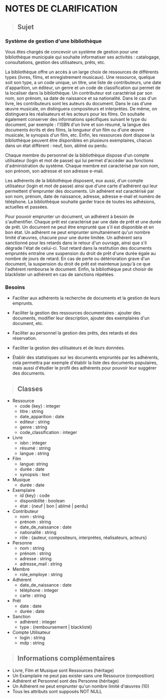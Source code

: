 # NOTES DE CLARIFICATION

>## Sujet

### Système de gestion d'une bibliothèque

Vous êtes chargés de concevoir un système de gestion pour une bibliothèque municipale qui souhaite informatiser ses activités : catalogage, consultations, gestion des utilisateurs, prêts, etc.

La bibliothèque offre un accès à un large choix de ressources de différents types (livres, films, et enregistrement musicaux). Une ressource, quelque soit son type, a un code unique, un titre, une liste de contributeurs, une date d'apparition, un éditeur, un genre et un code de classification qui permet de la localiser dans la bibliothèque. Un contributeur est caractérisé par son nom, son prénom, sa date de naissance et sa nationalité. Dans le cas d'un livre, les contributeurs sont les auteurs du document. Dans le cas d'une œuvre musicale, on distinguera compositeurs et interprètes. De même, on distinguera les réalisateurs et les acteurs pour les films. On souhaite également conserver des informations spécifiques suivant le type du document, par exemple : l'ISBN d'un livre et son résumé, la langue des documents écrits et des films, la longueur d'un film ou d'une œuvre musicale, le synopsis d'un film, etc. Enfin, les ressources dont dispose la bibliothèque peuvent être disponibles en plusieurs exemplaires, chacun dans un état différent : neuf, bon, abîmé ou perdu.

Chaque membre du personnel de la bibliothèque dispose d'un compte utilisateur (login et mot de passe) qui lui permet d'accéder aux fonctions d'administration du système. Chaque membre est caractérisé par son nom, son prénom, son adresse et son adresse e-mail.

Les adhérents de la bibliothèque disposent, eux aussi, d'un compte utilisateur (login et mot de passe) ainsi que d'une carte d'adhérent qui leur permettent d'emprunter des documents. Un adhérent est caractérisé par son nom, prénom, date de naissance, adresse, adresse e-mail et numéro de téléphone. La bibliothèque souhaite garder trace de toutes les adhésions, actuelles et passées.

Pour pouvoir emprunter un document, un adhérent à besoin de s'authentifier. Chaque prêt est caractérisé par une date de prêt et une durée de prêt. Un document ne peut être emprunté que s'il est disponible et en bon état. Un adhèrent ne peut emprunter simultanément qu'un nombre limité d'œuvres, chacune pour une durée limitée. Un adhérent sera sanctionné pour les retards dans le retour d'un ouvrage, ainsi que s'il dégrade l'état de celui-ci. Tout retard dans la restitution des documents empruntés entraîne une suspension du droit de prêt d'une durée égale au nombre de jours de retard. En cas de perte ou détérioration grave d'un document, la suspension du droit de prêt est maintenue jusqu'à ce que l'adhérent rembourse le document. Enfin, la bibliothèque peut choisir de blacklister un adhérent en cas de sanctions répétées.

### Besoins

- Faciliter aux adhérents la recherche de documents et la gestion de leurs emprunts.

- Faciliter la gestion des ressources documentaires : ajouter des documents, modifier leur description, ajouter des exemplaires d'un document, etc.

- Faciliter au personnel la gestion des prêts, des retards et des réservation.

- Faciliter la gestion des utilisateurs et de leurs données.

- Établir des statistiques sur les documents empruntés par les adhérents, cela permettra par exemple d'établir la liste des documents populaires, mais aussi d'étudier le profil des adhérents pour pouvoir leur suggérer des documents.


>## Classes

- Ressource
    - code {key} : integer
    - titre : string
    - date_apparition : date
    - editeur : string
    - genre : string
    - code_classification : integer
- Livre
    - isbn : integer
    - résumé : string
    - langue : string
- Film
    - langue: string
    - durée : date
    - synopsis : text
- Musique
    - durée : date
- Exemplaire
    - id {key} : code
    - disponibilité : boolean
    - état : {neuf | bon | abîmé | perdu}
- Contributeur
    - nom : string
    - prénom : string
    - date_de_naissance : date
    - nationalité : string
    - rôle : {auteur, compositeurs, interprètes, réalisateurs, acteurs}
- Personne
    - nom : string
    - prénom : string
    - adresse : string
    - adresse_mail : string
- Membre
    - role_employe : string
- Adhérent
    - date_de_naissance : date
    - téléphone : integer
    - carte : string
- Prêt
    - date : date
    - durée : date
- Sanction
    - adhérent : integer
    - type : {remboursement | blacklisté}
- Compte Utilisateur
    - login : string
    - mdp : string


>## Informations complémentaires

- Livre, Film et Musique sont Ressources (héritage)
- Un Examplaire ne peut pas exister sans une Ressource (composition)
- Adhérent et Personnel sont des Personne (héritage)
- Un Adhérent ne peut emprunter qu'un nombre limité d'œuvres (10)
- Tous les attributs sont supposés NOT NULL